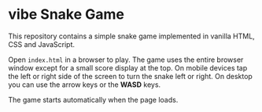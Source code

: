 # vibe Snake Game

This repository contains a simple snake game implemented in vanilla HTML, CSS and JavaScript.

Open `index.html` in a browser to play. The game uses the entire browser window except for a small score display at the top. On mobile devices tap the left or right side of the screen to turn the snake left or right. On desktop you can use the arrow keys or the **WASD** keys.

The game starts automatically when the page loads.
